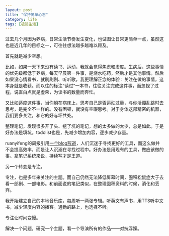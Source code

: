 ```yaml
---
layout: post
title: "保持简单心态"
category: life
tags: [极简生活]
---
```


过去几个月因为养病，日常生活节奏发生变化，也试图让日常更简单一点，虽然这也是近几年的目标之一，可往往想法越多越难以顾及。

首先就是减少空想。

比如，如果一天下来没有读书、运动，我就会觉得焦虑和虚度。生病后，这些事情的优先级都低于养病，每天早晨第一件事，是烧水吃药，然后才是其他事情。然后如果没心情看书，就刷刷剧、听听歌，我更理解正念的体验：关注在做的事情，这本身就是收获。而以往的标注“读过”一本书，往往关注完成这件事，而忽视了过程，说直白点就是虚荣，为读书的数量而奔忙。

又比如适度这件事，当你躺在病床上，思考自己是否运动过量，与你活蹦乱跳时去思考，是完全不一样的。没有困顿，就没有空暇思考。对于身体这部精密的机器，我们要多关注，和它的好与坏共处。

整理笔记，发现很多开了头、挖了坑的笔记，想的太多做的太少，总是如此。于是好办法是填坑。todolist也是，先减少增加内容，逐步减少存量。

ruanyifeng的周报引用[一个blog写道](https://plug-world.com/posts/stop-obsessing-over-tools/)，人们沉迷于寻找更好的工具，而这么做并不会提高效率，而是让人沉溺在寻找过程中。好办法是用现有的工具，做应该做的事。拿笔记系统来说，持续写才是王道。

另一个转变是专注。

专注，也是多年来关注的主题。而自己仍然无法降低屏幕时间，囤积松鼠症大于去看一部剧、一部电影。和前面说的笔记类似，在整理囤积资料的时候，消化和丢弃。

我开始建立自己的本地音乐库，每周听一两张专辑。听英文有声书，用TTS听中文书，减少轻度内容的播客。通勤的路上，也选择不听。

专注让时间变慢。

解决一个问题，研究一个主题，看一个导演所有的作品——对抗浮躁。